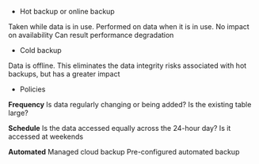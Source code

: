 - Hot backup or online backup

Taken while data is in use.
Performed on data when it is in use.
No impact on availability
Can result performance degradation

- Cold backup

Data is offline.
This eliminates the data integrity risks associated with hot backups, but has a greater impact

- Policies

**Frequency**
Is data regularly changing or being added?
Is the existing table large?

**Schedule**
Is the data accessed equally across the 24-hour day?
Is it accessed at weekends

**Automated**
Managed cloud backup
Pre-configured automated backup
